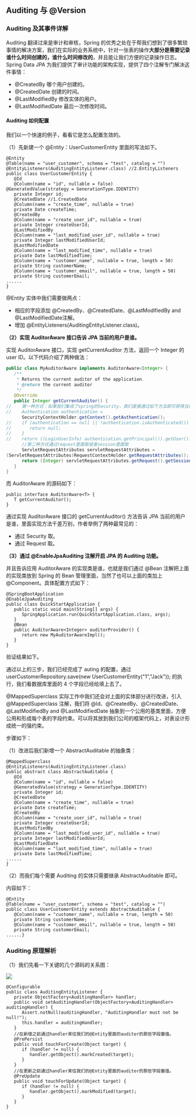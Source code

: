 ## Auditing 与 @Version

### Auditing 及其事件详解
Auditing 翻译过来是审计和审核，Spring 的优秀之处在于帮我们想到了很多繁琐事情的解决方案，我们在实际的业务系统中，针对一张表的操作**大部分是需要记录谁什么时间创建的，谁什么时间修改的**，并且能让我们方便的记录操作日志。Spring Data JPA 为我们提供了审计功能的架构实现，提供了四个注解专门解决这件事情：

- @CreatedBy 哪个用户创建的。
- @CreatedDate 创建的时间。
- @LastModifiedBy 修改实体的用户。
- @LastModifiedDate 最后一次修改时间。

#### Auditing 如何配置
我们以一个快速的例子，看看它是怎么配置生效的。

（1）先新建一个 @Entity：UserCustomerEntity 里面的写法如下。
```
@Entity
@Table(name = "user_customer", schema = "test", catalog = "")
@EntityListeners(AuditingEntityListener.class) //2.EntityListeners
public class UserCustomerEntity {
   @Id
   @Column(name = "id", nullable = false)
@GeneratedValue(strategy = GenerationType.IDENTITY)
   private Integer id;
   @CreatedDate //1.CreatedDate
   @Column(name = "create_time", nullable = true)
   private Date createTime;
   @CreatedBy
   @Column(name = "create_user_id", nullable = true)
   private Integer createUserId;
   @LastModifiedBy
   @Column(name = "last_modified_user_id", nullable = true)
   private Integer lastModifiedUserId;
   @LastModifiedDate
   @Column(name = "last_modified_time", nullable = true)
   private Date lastModifiedTime;
   @Column(name = "customer_name", nullable = true, length = 50)
   private String customerName;
   @Column(name = "customer_email", nullable = true, length = 50)
   private String customerEmail;
......
}
```

@Entity 实体中我们需要做两点：

- 相应的字段添加 @CreatedBy、@CreatedDate、@LastModifiedBy and @LastModifiedDate注解。
- 增加 @EntityListeners(AuditingEntityListener.class)。

**（2）实现 AuditorAware 接口告诉 JPA 当前的用户是谁。**

实现 AuditorAware 接口，实现 getCurrentAuditor 方法，返回一个 Integer 的 user ID。以下代码介绍了两种做法：
```java
public class MyAuditorAware implements AuditorAware<Integer> {
   /**
    * Returns the current auditor of the application.
    * @return the current auditor
    */
   @Override
   public Integer getCurrentAuditor() {
//    第一种方式：如果我们集成了spring的Security，我们直接通过如下方法即可获得当前请求的用户ID.
//    Authentication authentication = 
      SecurityContextHolder.getContext().getAuthentication();
//    if (authentication == null || !authentication.isAuthenticated()) {
//       return null;
//    }
//    return ((LoginUserInfo) authentication.getPrincipal()).getUser().getId();
      //第二种方式通过request里面取或者session里面取
      ServletRequestAttributes servletRequestAttributes =
(ServletRequestAttributes)RequestContextHolder.getRequestAttributes();
      return (Integer) servletRequestAttributes.getRequest().getSession().getAttribute("userId");
   }
}
```
而 AuditorAware 的源码如下：
```
public interface AuditorAware<T> {
   T getCurrentAuditor();
}
```
通过实现 AuditorAware 接口的 getCurrentAuditor() 方法告诉 JPA 当前的用户是谁，里面实现方法千差万别，作者举例了两种最常见的：

- 通过 Security 取。
- 通过 Request 取。

**（3）通过 @EnableJpaAuditing 注解开启 JPA 的 Auditing 功能。**

并且告诉应用 AuditorAware 的实现类是谁，也就是我们通过 @Bean 注解把上面的实现类放到 Spring 的 Bean 管理里面，当然了也可以上面的类加上 @Component。具体配置方式如下：
```
@SpringBootApplication
@EnableJpaAuditing
public class QuickStartApplication {
   public static void main(String[] args) {
      SpringApplication.run(QuickStartApplication.class, args);
   }
   @Bean
   public AuditorAware<Integer> auditorProvider() {
      return new MyAuditorAwareImpl();
   }
}
```
验证结果如下。

通过以上的三步，我们已经完成了 auting 的配置，通过 userCustomerRepository.save(new UserCustomerEntity("1","Jack")); 的执行，我们看数据库里面的 4 个字段已经给填上去了。

@MappedSuperclass
实际工作中我们还会对上面的实体部分进行改进，引入 @MappedSuperclass 注解，我们将 @Id、@CreatedBy、@CreatedDate、@LastModifiedBy and @LastModifiedDate 抽象到一个公用的基类里面，方便公用和形成每个表的字段约束。可以将其放到我们公司的框架代码上，对表设计形成统一的强约束。

步骤如下：

（1）改进后我们新增一个 AbstractAuditable 的抽象类：
```
@MappedSuperclass
@EntityListeners(AuditingEntityListener.class)
public abstract class AbstractAuditable {
   @Id
   @Column(name = "id", nullable = false)
   @GeneratedValue(strategy = GenerationType.IDENTITY)
   private Integer id;
   @CreatedDate
   @Column(name = "create_time", nullable = true)
   private Date createTime;
   @CreatedBy
   @Column(name = "create_user_id", nullable = true)
   private Integer createUserId;
   @LastModifiedBy
   @Column(name = "last_modified_user_id", nullable = true)
   private Integer lastModifiedUserId;
   @LastModifiedDate
   @Column(name = "last_modified_time", nullable = true)
   private Date lastModifiedTime;
......
}
```

（2）而我们每个需要 Auditing 的实体只需要继承 AbstractAuditable 即可。

内容如下：
```
@Entity
@Table(name = "user_customer", schema = "test", catalog = "")
public class UserCustomerEntity extends AbstractAuditable {
   @Column(name = "customer_name", nullable = true, length = 50)
   private String customerName;
   @Column(name = "customer_email", nullable = true, length = 50)
   private String customerEmail;
......}
```

### Auditing 原理解析
（1）我们先看一下关键的几个源码的关系图：

![](http://images.gitbook.cn/8cfa5800-4186-11e8-94d7-4b37be7eacf0)

```
@Configurable
public class AuditingEntityListener {
   private ObjectFactory<AuditingHandler> handler;
   public void setAuditingHandler(ObjectFactory<AuditingHandler> auditingHandler) {
      Assert.notNull(auditingHandler, "AuditingHandler must not be null!");
      this.handler = auditingHandler;
   }
   //在新增之前通过handler来往我们的@Entity里面的auditor的那些字段塞值。
   @PrePersist
   public void touchForCreate(Object target) {
      if (handler != null) {
         handler.getObject().markCreated(target);
      }
   }
   //在更新之前通过handler来往我们的@Entity里面的auditor的那些字段塞值。
   @PreUpdate
   public void touchForUpdate(Object target) {
      if (handler != null) {
         handler.getObject().markModified(target);
      }
   }
}
```



















































































































































































